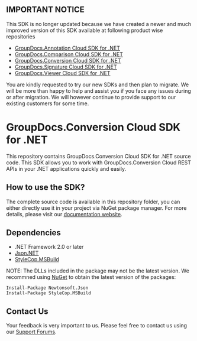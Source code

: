 ## IMPORTANT NOTICE
This SDK is no longer updated because we have created a newer and much improved version of this SDK available at following product wise repositories

* [GroupDocs.Annotation Cloud SDK for .NET](https://github.com/groupdocs-annotation-cloud/groupdocs-annotation-cloud-dotnet)
* [GroupDocs.Comparison Cloud SDK for .NET](https://github.com/groupdocs-comparison-cloud/groupdocs-comparison-cloud-dotnet)
* [GroupDocs.Conversion Cloud SDK for .NET](https://github.com/groupdocs-conversion-cloud/groupdocs-conversion-cloud-dotnet)
* [GroupDocs.Signature Cloud SDK for .NET](https://github.com/groupdocs-signature-cloud/groupdocs-signature-cloud-dotnet)
* [GroupDocs.Viewer Cloud SDK for .NET](https://github.com/groupdocs-viewer-cloud/groupdocs-viewer-cloud-dotnet)

You are kindly requested to try our new SDKs and then plan to migrate. We will be more than happy to help and assist you if you face any issues during or after migration. We will however continue to provide support to our existing customers for some time.

# GroupDocs.Conversion Cloud SDK for .NET
This repository contains GroupDocs.Conversion Cloud SDK for .NET source code. This SDK allows you to work with GroupDocs.Conversion Cloud REST APIs in your .NET applications quickly and easily.

## How to use the SDK?
The complete source code is available in this repository folder, you can either directly use it in your project via NuGet package manager. For more details, please visit our [documentation website](https://docs.groupdocs.cloud/display/conversioncloud/Available+SDKs#AvailableSDKs-.NET).

## Dependencies
- .NET Framework 2.0 or later
- [Json.NET](https://www.nuget.org/packages/Newtonsoft.Json)
- [StyleCop.MSBuild](https://www.nuget.org/packages/StyleCop.MSBuild)

NOTE: The DLLs included in the package may not be the latest version. We recommned using [NuGet](https://docs.nuget.org/consume/installing-nuget) to obtain the latest version of the packages:
```
Install-Package Newtonsoft.Json
Install-Package StyleCop.MSBuild
``` 

## Contact Us
Your feedback is very important to us. Please feel free to contact us using our [Support Forums](https://forum.groupdocs.cloud/c/conversion).
